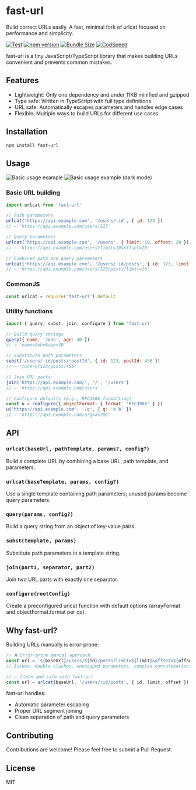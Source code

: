 # fast-url

Build correct URLs easily. A fast, minimal fork of urlcat focused on performance and simplicity.

[![Test](https://github.com/hckhanh/fast-url/actions/workflows/test.yml/badge.svg)](https://github.com/hckhanh/fast-url/actions/workflows/test.yml)
[![npm version](https://img.shields.io/npm/v/fast-url.svg?style=flat)](https://www.npmjs.com/package/fast-url)
[![Bundle Size](https://badgen.net/bundlephobia/minzip/fast-url)](https://bundlephobia.com/result?p=fast-url)
[![CodSpeed](https://img.shields.io/endpoint?url=https://codspeed.io/badge.json)](https://codspeed.io/hckhanh/fast-url)

fast-url is a tiny JavaScript/TypeScript library that makes building URLs convenient and prevents common mistakes.

## Features

- Lightweight: Only one dependency and under 11KB minified and gzipped
- Type safe: Written in TypeScript with full type definitions
- URL safe: Automatically escapes parameters and handles edge cases
- Flexible: Multiple ways to build URLs for different use cases

## Installation

```bash
npm install fast-url
```

## Usage

![Basic usage example](docs/urlcat-basic-usage.svg#gh-light-mode-only)
![Basic usage example (dark mode)](docs/urlcat-basic-usage-dark.svg#gh-dark-mode-only)

### Basic URL building

```javascript
import urlcat from 'fast-url'

// Path parameters
urlcat('https://api.example.com', '/users/:id', { id: 123 })
// → 'https://api.example.com/users/123'

// Query parameters
urlcat('https://api.example.com', '/users', { limit: 10, offset: 20 })
// → 'https://api.example.com/users?limit=10&offset=20'

// Combined path and query parameters
urlcat('https://api.example.com', '/users/:id/posts', { id: 123, limit: 10 })
// → 'https://api.example.com/users/123/posts?limit=10'
```

### CommonJS

```javascript
const urlcat = require('fast-url').default
```

### Utility functions

```javascript
import { query, subst, join, configure } from 'fast-url'

// Build query strings
query({ name: 'John', age: 30 })
// → 'name=John&age=30'

// Substitute path parameters
subst('/users/:id/posts/:postId', { id: 123, postId: 456 })
// → '/users/123/posts/456'

// Join URL parts
join('https://api.example.com/', '/', '/users')
// → 'https://api.example.com/users'

// Configure defaults (e.g., RFC3986 formatting)
const u = configure({ objectFormat: { format: 'RFC3986' } })
u('https://api.example.com', '/q', { q: 'a b' })
// → 'https://api.example.com/q?q=a%20b'
```

## API

### `urlcat(baseUrl, pathTemplate, params?, config?)`
Build a complete URL by combining a base URL, path template, and parameters.

### `urlcat(baseTemplate, params, config?)`
Use a single template containing path parameters; unused params become query parameters.

### `query(params, config?)`
Build a query string from an object of key-value pairs.

### `subst(template, params)`
Substitute path parameters in a template string.

### `join(part1, separator, part2)`
Join two URL parts with exactly one separator.

### `configure(rootConfig)`
Create a preconfigured urlcat function with default options (arrayFormat and objectFormat.format per qs).

## Why fast-url?

Building URLs manually is error-prone:

```javascript
// ❌ Error-prone manual approach
const url = `${baseUrl}/users/${id}/posts?limit=${limit}&offset=${offset}`
// Issues: double slashes, unescaped parameters, complex concatenation
```

```javascript
// ✅ Clean and safe with fast-url
const url = urlcat(baseUrl, '/users/:id/posts', { id, limit, offset })
```

fast-url handles:
- Automatic parameter escaping
- Proper URL segment joining
- Clean separation of path and query parameters

## Contributing

Contributions are welcome! Please feel free to submit a Pull Request.

## License

MIT
